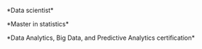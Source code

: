 *Data scientist\*

*Master in statistics\*

*Data Analytics, Big Data, and Predictive Analytics certification\*
